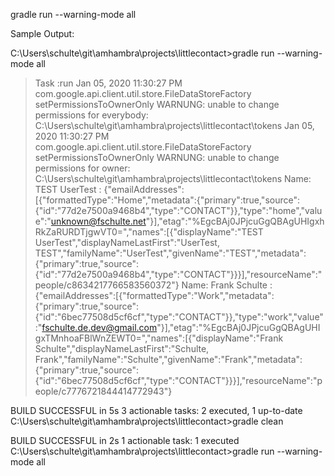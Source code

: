 gradle run --warning-mode all

Sample Output:

C:\Users\schulte\git\amhambra\projects\littlecontact>gradle run --warning-mode all

> Task :run
Jan 05, 2020 11:30:27 PM com.google.api.client.util.store.FileDataStoreFactory setPermissionsToOwnerOnly
WARNUNG: unable to change permissions for everybody: C:\Users\schulte\git\amhambra\projects\littlecontact\tokens
Jan 05, 2020 11:30:27 PM com.google.api.client.util.store.FileDataStoreFactory setPermissionsToOwnerOnly
WARNUNG: unable to change permissions for owner: C:\Users\schulte\git\amhambra\projects\littlecontact\tokens
Name: TEST UserTest
    : {"emailAddresses":[{"formattedType":"Home","metadata":{"primary":true,"source":{"id":"77d2e7500a9468b4","type":"CONTACT"}},"type":"home","value":"unknown@fschulte.net"}],"etag":"%EgcBAj0JPjcuGgQBAgUHIgxhRkZaRURDTjgwVT0=","names":[{"displayName":"TEST UserTest","displayNameLastFirst":"UserTest, TEST","familyName":"UserTest","givenName":"TEST","metadata":{"primary":true,"source":{"id":"77d2e7500a9468b4","type":"CONTACT"}}}],"resourceName":"people/c8634217766583560372"}
Name: Frank Schulte
    : {"emailAddresses":[{"formattedType":"Work","metadata":{"primary":true,"source":{"id":"6bec77508d5cf6cf","type":"CONTACT"}},"type":"work","value":"fschulte.de.dev@gmail.com"}],"etag":"%EgcBAj0JPjcuGgQBAgUHIgxTMnhoaFBlWnZEWT0=","names":[{"displayName":"Frank Schulte","displayNameLastFirst":"Schulte, Frank","familyName":"Schulte","givenName":"Frank","metadata":{"primary":true,"source":{"id":"6bec77508d5cf6cf","type":"CONTACT"}}}],"resourceName":"people/c7776721844414772943"}

BUILD SUCCESSFUL in 5s
3 actionable tasks: 2 executed, 1 up-to-date
C:\Users\schulte\git\amhambra\projects\littlecontact>gradle clean

BUILD SUCCESSFUL in 2s
1 actionable task: 1 executed
C:\Users\schulte\git\amhambra\projects\littlecontact>gradle run --warning-mode all                                                                          
